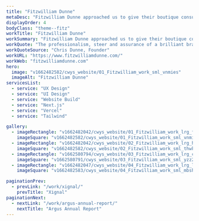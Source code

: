 ```yaml
---
title: "Fitzwilliam Dunne"
metaDesc: "Fitzwilliam Dunne approached us to give their boutique consulting business a website to launch them into the world of alternative investment"
displayOrder: 4
bodyClass: "theme--fitz"
workTitle: "Fitzwilliam Dunne"
workSummary: "Fitzwilliam Dunne approached us to give their boutique consulting business a fitting brand and website to launch them into the world of alternative investment"
workQuote: "The professionalism, steer and assurance of a brilliant brand and design company who allowed me to think / consider things differently, enabling us to achieve an outstanding outcome. But most importantly its about the people at curious ways, such a pleasure to work with."
workQuoteSource: "Chris Dunne, Founder"
workURL: "https://www.fitzwilliamdunne.com/"
workWeb: "fitzwilliamdunne.com"
hero:
  image: "v1662482582/cwys_website/01_Fitzwilliam_work_sml_vnmies"
  imageAlt: "Fitzwilliam Dunne"
servicesList:
  - service: "UX Design"
  - service: "UI Design"
  - service: "Website Build"
  - service: "Next.js"
  - service: "Vercel"  
  - service: "Tailwind"    

gallery:
  - imageRectangle: "v1662482042/cwys_website/01_Fitzwilliam_work_lrg_fcrcxm"
    imageSquare: "v1662482582/cwys_website/01_Fitzwilliam_work_sml_vnmies"
  - imageRectangle: "v1662482042/cwys_website/02_Fitzwilliam_work_lrg_htjiuj"
    imageSquare: "v1662482582/cwys_website/02_Fitzwilliam_work_sml_thwkqn"
  - imageRectangle: "v1662580794/cwys_website/03_Fitzwilliam_work_lrg_c7sr3x" 
    imageSquare: "v1662580791/cwys_website/03_Fitzwilliam_work_sml_yzz2ha"
  - imageRectangle: "v1662482047/cwys_website/04_Fitzwilliam_work_lrg_lqbhys"
    imageSquare: "v1662482583/cwys_website/04_Fitzwilliam_work_sml_mbshxq"

paginationPrev:
  - prevLink: "/work/xignal/"
    prevTitle: "Xignal"
paginationNext:
  - nextLink: "/work/argus-annual-report/"
    nextTitle: "Argus Annual Report"
---
```

